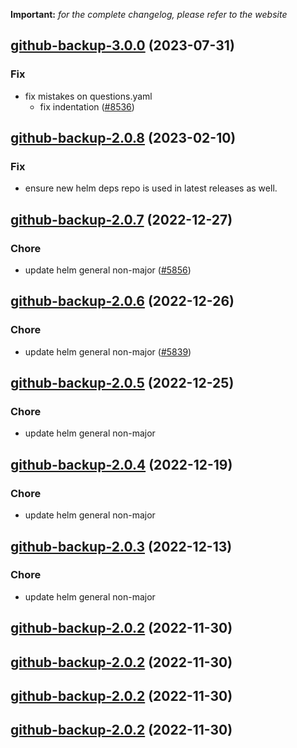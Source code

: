 **Important:**
*for the complete changelog, please refer to the website*













## [github-backup-3.0.0](https://github.com/truecharts/charts/compare/github-backup-2.0.8...github-backup-3.0.0) (2023-07-31)

### Fix

- fix mistakes on questions.yaml
  - fix indentation ([#8536](https://github.com/truecharts/charts/issues/8536))
  
  


## [github-backup-2.0.8](https://github.com/truecharts/charts/compare/llalon-github-backup-2.0.7...github-backup-2.0.8) (2023-02-10)

### Fix

- ensure new helm deps repo is used in latest releases as well.
  
  


## [github-backup-2.0.7](https://github.com/truecharts/charts/compare/llalon-github-backup-2.0.6...github-backup-2.0.7) (2022-12-27)

### Chore

- update helm general non-major ([#5856](https://github.com/truecharts/charts/issues/5856))
  
  


## [github-backup-2.0.6](https://github.com/truecharts/charts/compare/llalon-github-backup-2.0.5...github-backup-2.0.6) (2022-12-26)

### Chore

- update helm general non-major ([#5839](https://github.com/truecharts/charts/issues/5839))
  
  


## [github-backup-2.0.5](https://github.com/truecharts/charts/compare/llalon-github-backup-2.0.4...github-backup-2.0.5) (2022-12-25)

### Chore

- update helm general non-major
  
  


## [github-backup-2.0.4](https://github.com/truecharts/charts/compare/llalon-github-backup-2.0.3...github-backup-2.0.4) (2022-12-19)

### Chore

- update helm general non-major
  
  


## [github-backup-2.0.3](https://github.com/truecharts/charts/compare/github-backup-2.0.2...github-backup-2.0.3) (2022-12-13)

### Chore

- update helm general non-major
  
  


## [github-backup-2.0.2](https://github.com/truecharts/charts/compare/github-backup-2.0.1...github-backup-2.0.2) (2022-11-30)




## [github-backup-2.0.2](https://github.com/truecharts/charts/compare/github-backup-2.0.1...github-backup-2.0.2) (2022-11-30)




## [github-backup-2.0.2](https://github.com/truecharts/charts/compare/github-backup-2.0.1...github-backup-2.0.2) (2022-11-30)




## [github-backup-2.0.2](https://github.com/truecharts/charts/compare/github-backup-2.0.1...github-backup-2.0.2) (2022-11-30)




